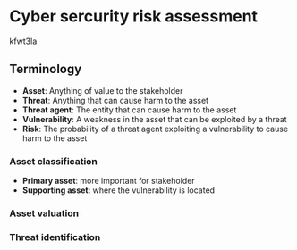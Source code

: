 # Cyber sercurity risk assessment

kfwt3la

## Terminology

- **Asset**: Anything of value to the stakeholder
- **Threat**: Anything that can cause harm to the asset
- **Threat agent**: The entity that can cause harm to the asset
- **Vulnerability**: A weakness in the asset that can be exploited by a threat
- **Risk**: The probability of a threat agent exploiting a vulnerability to cause harm to the asset

### Asset classification

- **Primary asset**: more important for stakeholder
- **Supporting asset**: where the vulnerability is located

### Asset valuation

### Threat identification
